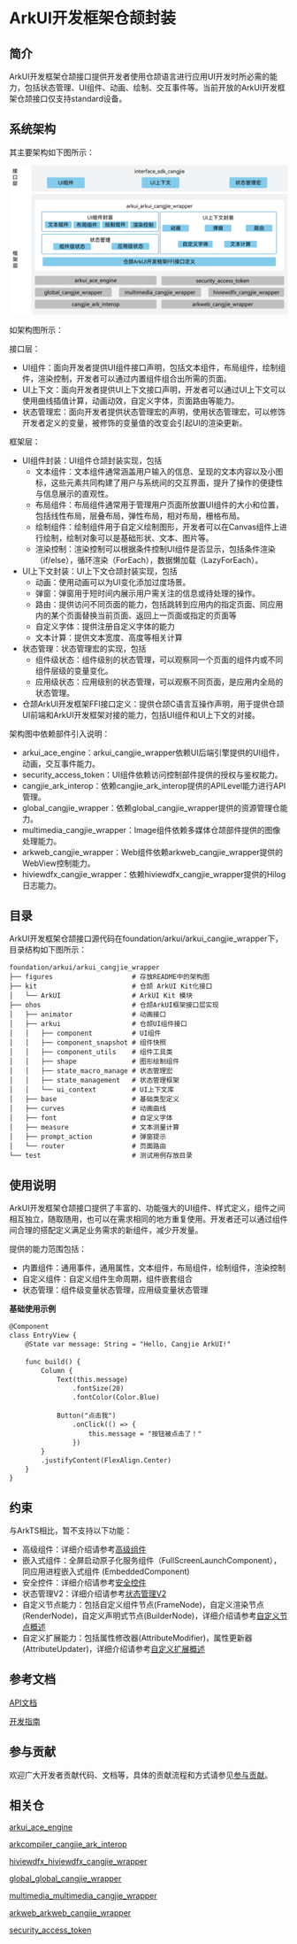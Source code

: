 # ArkUI开发框架仓颉封装<a name="ZH-CN_TOPIC_0000001076213364"></a>

## 简介<a name="section15701932113019"></a>

ArkUI开发框架仓颉接口提供开发者使用仓颉语言进行应用UI开发时所必需的能力，包括状态管理、UI组件、动画、绘制、交互事件等。当前开放的ArkUI开发框架仓颉接口仅支持standard设备。

## 系统架构

其主要架构如下图所示：

![仓颉ArkUI开发框架](./figures/arkui_arkui_cangjie_wrapper.png)

如架构图所示：

接口层：
- UI组件：面向开发者提供UI组件接口声明，包括文本组件，布局组件，绘制组件，渲染控制，开发者可以通过内置组件组合出所需的页面。
- UI上下文：面向开发者提供UI上下文接口声明，开发者可以通过UI上下文可以使用曲线插值计算，动画动效，自定义字体，页面路由等能力。
- 状态管理宏：面向开发者提供状态管理宏的声明，使用状态管理宏，可以修饰开发者定义的变量，被修饰的变量值的改变会引起UI的渲染更新。

框架层：
- UI组件封装：UI组件仓颉封装实现，包括
  - 文本组件：文本组件通常涵盖用户输入的信息、呈现的文本内容以及小图标，这些元素共同构建了用户与系统间的交互界面，提升了操作的便捷性与信息展示的直观性。
  - 布局组件：布局组件通常用于管理用户页面所放置UI组件的大小和位置，包括线性布局，层叠布局，弹性布局，相对布局，栅格布局。
  - 绘制组件：绘制组件用于自定义绘制图形，开发者可以在Canvas组件上进行绘制，绘制对象可以是基础形状、文本、图片等。
  - 渲染控制：渲染控制可以根据条件控制UI组件是否显示，包括条件渲染（if/else），循环渲染（ForEach），数据懒加载（LazyForEach）。
- UI上下文封装：UI上下文仓颉封装实现，包括
  - 动画：使用动画可以为UI变化添加过度场景。
  - 弹窗：弹窗用于短时间内展示用户需关注的信息或待处理的操作。
  - 路由：提供访问不同页面的能力，包括跳转到应用内的指定页面、同应用内的某个页面替换当前页面、返回上一页面或指定的页面等
  - 自定义字体：提供注册自定义字体的能力
  - 文本计算：提供文本宽度、高度等相关计算
- 状态管理：状态管理宏的实现，包括
  - 组件级状态：组件级别的状态管理，可以观察同一个页面的组件内或不同组件层级的变量变化。
  - 应用级状态：应用级别的状态管理，可以观察不同页面，是应用内全局的状态管理。
- 仓颉ArkUI开发框架FFI接口定义：提供仓颉C语言互操作声明，用于提供仓颉UI前端和ArkUI开发框架对接的能力，包括UI组件和UI上下文的对接。

架构图中依赖部件引入说明：

- arkui_ace_engine：arkui_cangjie_wrapper依赖UI后端引擎提供的UI组件，动画，交互事件能力。
- security_access_token：UI组件依赖访问控制部件提供的授权与鉴权能力。
- cangjie_ark_interop：依赖cangjie_ark_interop提供的APILevel能力进行API管理。
- global_cangjie_wrapper：依赖global_cangjie_wrapper提供的资源管理仓能力。
- multimedia_cangjie_wrapper：Image组件依赖多媒体仓颉部件提供的图像处理能力。
- arkweb_cangjie_wrapper：Web组件依赖arkweb_cangjie_wrapper提供的WebView控制能力。
- hiviewdfx_cangjie_wrapper：依赖hiviewdfx_cangjie_wrapper提供的Hilog日志能力。

## 目录<a name="section1791423143211"></a>

ArkUI开发框架仓颉接口源代码在foundation/arkui/arkui\_cangjie\_wrapper下，目录结构如下图所示：

```
foundation/arkui/arkui_cangjie_wrapper
├── figures                    # 存放README中的架构图
├── kit                        # 仓颉 ArkUI Kit化接口
│   └── ArkUI                  # ArkUI Kit 模块
├── ohos                       # 仓颉ArkUI框架接口层实现
│   ├── animator               # 动画接口
│   ├── arkui                  # 仓颉UI组件接口
│   │   ├── component          # UI组件
│   │   ├── component_snapshot # 组件快照
│   │   ├── component_utils    # 组件工具类
│   │   ├── shape              # 图形绘制组件
│   │   ├── state_macro_manage # 状态管理宏
│   │   ├── state_management   # 状态管理框架
│   │   └── ui_context         # UI上下文库
│   ├── base                   # 基础类型定义
│   ├── curves                 # 动画曲线
│   ├── font                   # 自定义字体
│   ├── measure                # 文本测量计算
│   ├── prompt_action          # 弹窗提示
│   └── router                 # 页面路由
└── test                       # 测试用例存放目录
```

## 使用说明<a name="section171384529150"></a>

ArkUI开发框架仓颉接口提供了丰富的、功能强大的UI组件、样式定义，组件之间相互独立，随取随用，也可以在需求相同的地方重复使用。开发者还可以通过组件间合理的搭配定义满足业务需求的新组件，减少开发量。

提供的能力范围包括：
- 内置组件：通用事件，通用属性，文本组件，布局组件，绘制组件，渲染控制
- 自定义组件：自定义组件生命周期，组件嵌套组合
- 状态管理：组件级变量状态管理，应用级变量状态管理

**基础使用示例**

```cangjie  
@Component
class EntryView {
    @State var message: String = "Hello, Cangjie ArkUI!"
    
    func build() {
        Column {
            Text(this.message)
                .fontSize(20)
                .fontColor(Color.Blue)
            
            Button("点击我")
                .onClick(() => {
                    this.message = "按钮被点击了！"
                })
        }
        .justifyContent(FlexAlign.Center)
    }
}
```

## 约束

与ArkTS相比，暂不支持以下功能：
- 高级组件：详细介绍请参考[高级组件](https://gitcode.com/openharmony/docs/blob/master/zh-cn/application-dev/reference/apis-arkui/arkui-ts/ohos-arkui-advanced-Chip.md)
- 嵌入式组件：全屏启动原子化服务组件（FullScreenLaunchComponent），同应用进程嵌入式组件 (EmbeddedComponent)
- 安全控件：详细介绍请参考[安全控件](https://gitcode.com/openharmony/docs/blob/master/zh-cn/application-dev/reference/apis-arkui/arkui-ts/ts-security-components-pastebutton.md)
- 状态管理V2：详细介绍请参考[状态管理V2](https://gitcode.com/openharmony/docs/blob/master/zh-cn/application-dev/ui/state-management/arkts-mvvm-V2.md)
- 自定义节点能力：包括自定义组件节点(FrameNode)，自定义渲染节点(RenderNode)，自定义声明式节点(BuilderNode)，详细介绍请参考[自定义节点概述](https://gitcode.com/openharmony/docs/blob/master/zh-cn/application-dev/ui/arkts-user-defined-node.md)
- 自定义扩展能力：包括属性修改器(AttributeModifier)，属性更新器(AttributeUpdater)，详细介绍请参考[自定义扩展概述](https://gitcode.com/openharmony/docs/blob/master/zh-cn/application-dev/ui/arkts-user-defined-modifier.md)

## 参考文档<a name="section171384529152"></a>

[API文档](https://gitcode.com/openharmony-sig/arkcompiler_cangjie_ark_interop/blob/master/doc/API_Reference/summary_cjnative_ohos.md)

[开发指南](https://gitcode.com/openharmony-sig/arkcompiler_cangjie_ark_interop/blob/master/doc/Dev_Guide/source_zh_cn/arkui-cj/cj-ui-development-overview.md)

## 参与贡献<a name="section171384529153"></a>

欢迎广大开发者贡献代码、文档等，具体的贡献流程和方式请参见[参与贡献](https://gitcode.com/openharmony/docs/blob/master/zh-cn/contribute/%E5%8F%82%E4%B8%8E%E8%B4%A1%E7%8C%AE.md)。

## 相关仓<a name="section1447164910172"></a>

[arkui_ace_engine](https://gitcode.com/openharmony/arkui_ace_engine)

[arkcompiler_cangjie_ark_interop](https://gitcode.com/openharmony-sig/arkcompiler_cangjie_ark_interop)

[hiviewdfx_hiviewdfx_cangjie_wrapper](https://gitcode.com/openharmony-sig/hiviewdfx_hiviewdfx_cangjie_wrapper)

[global_global_cangjie_wrapper](https://gitcode.com/openharmony-sig/global_global_cangjie_wrapper)

[multimedia_multimedia_cangjie_wrapper](https://gitcode.com/openharmony-sig/multimedia_multimedia_cangjie_wrapper)

[arkweb_arkweb_cangjie_wrapper](https://gitcode.com/openharmony-sig/arkweb_arkweb_cangjie_wrapper)

[security_access_token](https://gitcode.com/openharmony/security_access_token)
